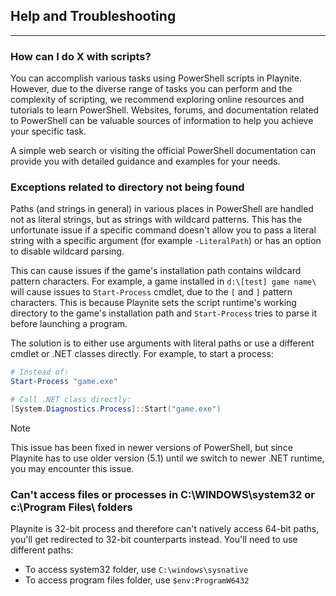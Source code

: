 ## Help and Troubleshooting

---------------------

### How can I do X with scripts?

You can accomplish various tasks using PowerShell scripts in Playnite. However, due to the diverse range of tasks you can perform and the complexity of scripting, we recommend exploring online resources and tutorials to learn PowerShell. Websites, forums, and documentation related to PowerShell can be valuable sources of information to help you achieve your specific task.

A simple web search or visiting the official PowerShell documentation can provide you with detailed guidance and examples for your needs.

### Exceptions related to directory not being found

Paths (and strings in general) in various places in PowerShell are handled not as literal strings, but as strings with wildcard patterns. This has the unfortunate issue if a specific command doesn't allow you to pass a literal string with a specific argument (for example `-LiteralPath`) or has an option to disable wildcard parsing.

This can cause issues if the game's installation path contains wildcard pattern characters. For example, a game installed in `d:\[test] game name\` will cause issues to `Start-Process` cmdlet, due to the `[` and `]` pattern characters. This is because Playnite sets the script runtime's working directory to the game's installation path and `Start-Process` tries to parse it before launching a program.

The solution is to either use arguments with literal paths or use a different cmdlet or .NET classes directly. For example, to start a process:

```powershell
# Instead of:
Start-Process "game.exe"

# Call .NET class directly:
[System.Diagnostics.Process]::Start("game.exe")
```

> [!NOTE]
> This issue has been fixed in newer versions of PowerShell, but since Playnite has to use older version (5.1) until we switch to newer .NET runtime, you may encounter this issue.

### Can't access files or processes in C:\WINDOWS\system32 or c:\Program Files\ folders

Playnite is 32-bit process and therefore can't natively access 64-bit paths, you'll get redirected to 32-bit counterparts instead. You'll need to use different paths:

- To access system32 folder, use `C:\windows\sysnative`
- To access program files folder, use `$env:ProgramW6432`